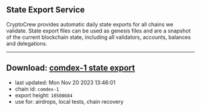 ## State Export Service
CryptoCrew provides automatic daily state exports for all chains we validate. State export files can be used as genesis files and are a snapshot of the current blockchain state, including all validators, accounts, balances and delegations.

---
**Download: [comdex-1 state export](https://dl.ccvalidators.com/SERVICE/comdex/comdex-1_export_10508684.json)**
---

- last updated: Mon Nov 20 2023 13:46:01
- chain id: `comdex-1`
- export height: `10508684`
- use for: airdrops, local tests, chain recovery
